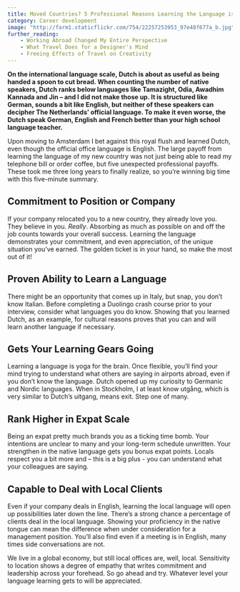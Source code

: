 ```yaml
---
title: Moved Countries? 5 Professional Reasons Learning the Language is Beneficial
category: Career development
image: "http://farm1.staticflickr.com/754/22257253953_97e48f677a_b.jpg"
further_reading:
    - Working Abroad Changed My Entire Perspective
    - What Travel Does for a Designer's Mind
    - Freeing Effects of Travel on Creativity
---
```

**On the international language scale, Dutch is about as useful as being handed a spoon to cut bread. When counting the number of native speakers, Dutch ranks below languages like Tamazight, Odia, Awadhim Kannada and Jin – and I did not make those up. It is structured like German, sounds a bit like English, but neither of these speakers can decipher The Netherlands’ official language. To make it even worse, the Dutch speak German, English and French better than your high school language teacher.**

Upon moving to Amsterdam I bet against this royal flush and learned Dutch, even though the official office language is English. The large payoff from learning the language of my new country was not just being able to read my telephone bill or order coffee, but five unexpected professional payoffs. These took me three long years to finally realize, so you’re winning big time with this five-minute summary.

## Commitment to Position or Company

If your company relocated you to a new country, they already love you. They believe in you. *Really*. Absorbing as much as possible on and off the job counts towards your overall success. Learning the language demonstrates your commitment, and even appreciation, of the unique situation you’ve earned. The golden ticket is in your hand, so make the most out of it!

## Proven Ability to Learn a Language

There might be an opportunity that comes up in Italy, but snap, you don’t know Italian. Before completing a Duolingo crash course prior to your interview, consider what languages you do know. Showing that you learned Dutch, as an example, for cultural reasons proves that you can and will learn another language if necessary.

## Gets Your Learning Gears Going

Learning a language is yoga for the brain. Once flexible, you’ll find your mind trying to understand what others are saying in airports abroad, even if you don’t know the language. Dutch opened up my curiosity to Germanic and Nordic languages. When in Stockholm, I at least know utgång, which is very similar to Dutch’s uitgang, means exit. Step one of many.

## Rank Higher in Expat Scale

Being an expat pretty much brands you as a ticking time bomb. Your intentions are unclear to many and your long-term schedule unwritten. Your strengthen in the native language gets you bonus expat points. Locals respect you a bit more and – this is a big plus - you can understand what your colleagues are saying.

## Capable to Deal with Local Clients

Even if your company deals in English, learning the local language will open up possibilities later down the line. There’s a strong chance a percentage of clients deal in the local language. Showing your proficiency in the native tongue can mean the difference when under consideration for a management position. You’ll also find even if a meeting is in English, many times side conversations are not.

We live in a global economy, but still local offices are, well, local. Sensitivity to location shows a degree of empathy that writes commitment and leadership across your forehead. So go ahead and try. Whatever level your language learning gets to will be appreciated.